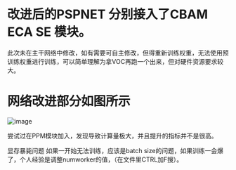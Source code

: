 
# 改进后的PSPNET 分别接入了CBAM ECA SE 模块。
此次未在主干网络中修改，如有需要可自主修改，但得重新训练权重，无法使用预训练权重进行训练，可以简单理解为拿VOC再跑一个出来，但对硬件资源要求较大。


# 网络改进部分如图所示 
![image](https://github.com/vitant-lang/-improved-PSPNET/assets/75409802/a28fb714-e899-485a-ab46-22c83e28a57e)

尝试过在PPM模块加入，发现导致计算量极大，并且提升的指标并不是很高。

显存暴毙问题 如果一开始无法训练，应该是batch size的问题，如果训练一会爆了，个人经验是调整numworker的值，（在文件里CTRL加F搜）。


